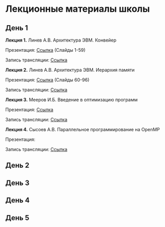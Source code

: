 # Лекционные материалы школы

## День 1

__Лекция 1.__ Линев А.В. Архитектура ЭВМ. Конвейер

  Презентация: [Cсылка](1.1-1.2._Linev_-_Architecture_Pipeline_and_Memory.pdf) (Слайды 1-59)

  Запись трансляции: [Cсылка](http://cloud.unn.ru/s/2xx38WspnQCPtar)

__Лекция 2.__ Линев А.В. Архитектура ЭВМ. Иерархия памяти

  Презентация: [Cсылка](1.1-1.2._Linev_-_Architecture_Pipeline_and_Memory.pdf) (Слайды 60-96)

  Запись трансляции: [Cсылка](http://cloud.unn.ru/s/Tie7yXwSZkNBHar)

__Лекция 3.__ Мееров И.Б. Введение в оптимизацию программ

  Презентация: [Cсылка](1.3._Meyerov_-_Intro_to_optimization.pdf)
  
  Запись трансляции: [Cсылка](http://cloud.unn.ru/s/YNyoKgCSpybeSqB)

__Лекция 4.__ Сысоев А.В. Параллельное программирование на OpenMP

  Презентация: 

  Запись трансляции: [Cсылка](http://cloud.unn.ru/s/epgDPgrBCmLHxzj)

## День 2

## День 3

## День 4

## День 5
